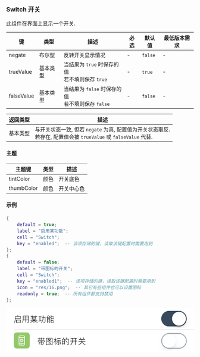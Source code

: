 ### Switch 开关

此组件在界面上显示一个开关. 

|键|类型|描述|必选|默认值|最低版本需求|
|---|---|---|---|---|---|
|negate|布尔型|反转开关显示情况|\-|`false`|\-|
|trueValue|基本类型|当结果为 `true` 时保存的值<br />若不填则保存 `true`|\-|`true`|\-|
|falseValue|基本类型|当结果为 `false` 时保存的值<br />若不填则保存 `false`|\-|`false`|\-|

|返回类型|描述|
|---|---|
|基本类型|与开关状态一致, 但若 `negate` 为真, 配置值为开关状态取反.<br />若存在, 配置值会被 `trueValue` 或 `falseValue` 代替.|


#### 主题

|主题键|类型|描述|
|---|---|---|
|tintColor|颜色|开关底色|
|thumbColor|颜色|开关中心色|


#### 示例

``` lua
{
    default = true;
    label = "启用某功能";
    cell = "Switch";
    key = "enabled";  -- 该项存储的键，读取该键配置时需要用到
};
{
    default = false;
    label = "带图标的开关";
    cell = "Switch";
    key = "enabled1";  -- 该项存储的键，读取该键配置时需要用到
    icon = "res/16.png";  -- 其它有些组件也可以设置图标
    readonly = true;  -- 所有组件都支持禁用
};
```

![XUI-Switch.png](XUIScreenshots/XUI-Switch.png)

